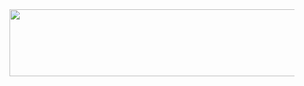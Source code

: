 <a href="https://github.com/devxb/gitanimals">
  <img src="https://render.gitanimals.org/lines/davidchoi23?pet-id=1" width="1000" height="120"/>
</a>
